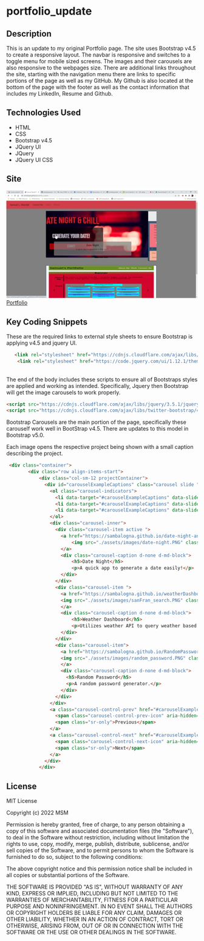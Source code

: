 # portfolio_update

## Description

This is an update to my original Portfolio page. The site uses Bootstrap v4.5 to create a responsive layout. The navbar is responsive and switches to a toggle menu for mobile sized screens. The images and their carousels are also responsive to the webpages size. There are additional links throughout the site, starting with the navigation menu there are links to specific portions of the page as well as my GitHub. My Github is also located at the bottom of the page with the footer as well as the contact information that includes my LinkedIn, Resume and Github.

## Technologies Used
* HTML
* CSS
* Bootstrap v4.5
* JQuery UI
* JQuery
* JQuery UI CSS

## Site 
![Portfolio](.\assets\images\portfolio.gif)
[Portfolio](https://sambalogna.github.io/portfolio_update/)

## Key Coding Snippets
These are the required links to external style sheets to ensure Bootstrap is applying v4.5 and jquery UI.
````HTML
   <link rel="stylesheet" href="https://cdnjs.cloudflare.com/ajax/libs/twitter-bootstrap/4.5.0/css/bootstrap.min.css">
    <link rel="stylesheet" href="https://code.jquery.com/ui/1.12.1/themes/base/jquery-ui.css">
    
````
The end of the body includes these scripts to ensure all of Bootstraps styles are applied and working as intended. Specifically, Jquery then Bootstrap will get the image carousels to work properly. 
````HTML
<script src="https://cdnjs.cloudflare.com/ajax/libs/jquery/3.5.1/jquery.min.js"></script>
<script src="https://cdnjs.cloudflare.com/ajax/libs/twitter-bootstrap/4.5.0/js/bootstrap.min.js"></script>

````
Bootstrap Carousels are the main portion of the page, specifically these carouself work well in BootStrap v4.5. There are updates to this model in Bootstrap v5.0. 

Each image opens the respective project being shown with a small caption describing the project.
````HTML
 <div class="container">
        <div class="row align-items-start">
            <div class="col-sm-12 projectContainer">
              <div id="carouselExampleCaptions" class="carousel slide " data-ride="carousel">
                <ol class="carousel-indicators">
                  <li data-target="#carouselExampleCaptions" data-slide-to="0" class="active"></li>
                  <li data-target="#carouselExampleCaptions" data-slide-to="1"></li>
                  <li data-target="#carouselExampleCaptions" data-slide-to="2"></li>
                </ol>
                <div class="carousel-inner">
                  <div class="carousel-item active ">
                    <a href="https://sambalogna.github.io/date-night-and-chill/" target="_blank">
                        <img src="./assets/images/date-night.PNG" class="d-block w-100 " alt="date-night-and-chill">
                    </a>
                    <div class="carousel-caption d-none d-md-block">
                        <h5>Date Night</h5>
                        <p>A quick app to generate a date easily!</p>
                    </div>
                  </div>
                  <div class="carousel-item ">
                    <a href="https://sambalogna.github.io/weatherDashboard/" target="_blank">
                    <img src="./assets/images/sanFran_search.PNG" class="d-block w-100 " alt="Weather App">
                    </a>
                    <div class="carousel-caption d-none d-md-block">
                        <h5>Weather Dashboard</h5>
                        <p>Utilizes weather API to query weather based on longitude and latitude.</p>
                    </div>
                  </div>
                  <div class="carousel-item">
                    <a href="https://sambalogna.github.io/RandomPassword/" target="_blank">
                    <img src="./assets/images/random_password.PNG" class="d-block w-100 " alt="randomPassword">
                    </a>
                    <div class="carousel-caption d-none d-md-block">
                      <h5>Random Password</h5>
                      <p>A random password generator.</p>
                    </div>
                  </div>
                </div>
                <a class="carousel-control-prev" href="#carouselExampleCaptions" role="button" data-slide="prev">
                  <span class="carousel-control-prev-icon" aria-hidden="true"></span>
                  <span class="sr-only">Previous</span>
                </a>
                <a class="carousel-control-next" href="#carouselExampleCaptions" role="button" data-slide="next">
                  <span class="carousel-control-next-icon" aria-hidden="true"></span>
                  <span class="sr-only">Next</span>
                </a>
              </div>
            </div>
````


## License
MIT License

Copyright (c) 2022 MSM

Permission is hereby granted, free of charge, to any person obtaining a copy of this software and associated documentation files (the "Software"), to deal in the Software without restriction, including without limitation the rights to use, copy, modify, merge, publish, distribute, sublicense, and/or sell copies of the Software, and to permit persons to whom the Software is furnished to do so, subject to the following conditions:

The above copyright notice and this permission notice shall be included in all copies or substantial portions of the Software.

THE SOFTWARE IS PROVIDED "AS IS", WITHOUT WARRANTY OF ANY KIND, EXPRESS OR IMPLIED, INCLUDING BUT NOT LIMITED TO THE WARRANTIES OF MERCHANTABILITY, FITNESS FOR A PARTICULAR PURPOSE AND NONINFRINGEMENT. IN NO EVENT SHALL THE AUTHORS OR COPYRIGHT HOLDERS BE LIABLE FOR ANY CLAIM, DAMAGES OR OTHER LIABILITY, WHETHER IN AN ACTION OF CONTRACT, TORT OR OTHERWISE, ARISING FROM, OUT OF OR IN CONNECTION WITH THE SOFTWARE OR THE USE OR OTHER DEALINGS IN THE SOFTWARE.
